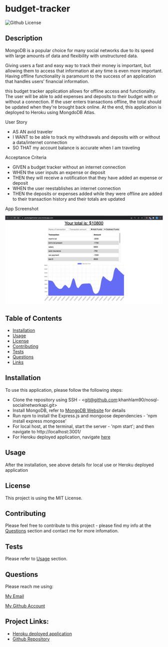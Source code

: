 # budget-tracker

![Github License](https://img.shields.io/static/v1?label=License&message=MIT&color=blue&style=for-the-badge)

## Description
MongoDB is a popular choice for many social networks due to its speed with large amounts of data and flexibility with unstructured data.

Giving users a fast and easy way to track their money is important, but allowing them to access that information at any time is even more important. Having offline functionality is paramount to the success of an application that handles users’ financial information.

this budget tracker application allows for offline access and functionality. The user will be able to add expenses and deposits to their budget with or without a connection. If the user enters transactions offline, the total should be updated when they're brought back online. At the end, this application is deployed to Heroku using MongdoDB Atlas.

User Story
- AS AN avid traveler
- I WANT to be able to track my withdrawals and deposits with or without a data/internet connection
- SO THAT my account balance is accurate when I am traveling 


Acceptance Criteria
- GIVEN a budget tracker without an internet connection
- WHEN the user inputs an expense or deposit
- THEN they will receive a notification that they have added an expense or deposit
- WHEN the user reestablishes an internet connection
- THEN the deposits or expenses added while they were offline are added to their transaction history and their totals are updated

App Screenshot

![Deployed Heroku Application](/assets/images/yourbudgettracker-pwa-ss.png)

## Table of Contents

* [Installation](#installation)
* [Usage](#usage)
* [License](#license)
* [Contributing](#contributing)
* [Tests](#tests)
* [Questions](#questions)
* [Links](#links)

## Installation

To use this application, please follow the following steps:
- Clone the repository using SSH - <git@github.com:khanhlam90/nosql-socialnetworkapi.git>
- Install MongoDB, refer to [MongoDB Website](https://docs.mongodb.com/manual/installation/) for details
- Run npm to install the Express.js and mongoose dependencies - 'npm install express mongoose'
- For local host, at the terminal, start the server - 'npm start'; and then navigate to http://localhost:3001/
- For Heroku deployed application, navigate [here](https://mighty-journey-58842.herokuapp.com/)

## Usage 
After the installation, see above details for local use or Heroku deployed application

## License

This project is using the MIT License.

## Contributing

Please feel free to contribute to this project - please find my info at the [Questions](#questions) section and contact me for more infomation.

## Tests

Please refer to [Usage](#usage) section.

## Questions

Please reach me using:

<a href = "mailto:khanhlam1990@yahoo.com"> My Email </a>

[My Github Account](https://github.com/khanhlam90)

## Project Links:
* [Heroku deployed application](https://mighty-journey-58842.herokuapp.com/)
* [Github Repository](https://github.com/khanhlam90/budget-tracker.git)


